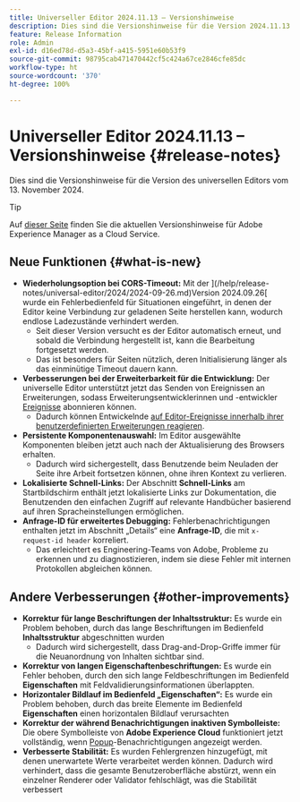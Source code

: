 ```yaml
---
title: Universeller Editor 2024.11.13 – Versionshinweise
description: Dies sind die Versionshinweise für die Version 2024.11.13 des universellen Editors.
feature: Release Information
role: Admin
exl-id: d16ed78d-d5a3-45bf-a415-5951e60b53f9
source-git-commit: 98795cab471470442cf5c424a67ce2846cfe85dc
workflow-type: ht
source-wordcount: '370'
ht-degree: 100%

---
```



# Universeller Editor 2024.11.13 – Versionshinweise {#release-notes}

Dies sind die Versionshinweise für die Version des universellen Editors vom 13. November 2024.

>[!TIP]
>
>Auf [dieser Seite](/help/release-notes/release-notes-cloud/release-notes-current.md) finden Sie die aktuellen Versionshinweise für Adobe Experience Manager as a Cloud Service.

## Neue Funktionen {#what-is-new}

* **Wiederholungsoption bei CORS-Timeout:** Mit der ](/help/release-notes/universal-editor/2024/2024-09-26.md)Version 2024.09.26[ wurde ein Fehlerbedienfeld für Situationen eingeführt, in denen der Editor keine Verbindung zur geladenen Seite herstellen kann, wodurch endlose Ladezustände verhindert werden.
   * Seit dieser Version versucht es der Editor automatisch erneut, und sobald die Verbindung hergestellt ist, kann die Bearbeitung fortgesetzt werden.
   * Das ist besonders für Seiten nützlich, deren Initialisierung länger als das einminütige Timeout dauern kann.
* **Verbesserungen bei der Erweiterbarkeit für die Entwicklung:** Der universelle Editor unterstützt jetzt das Senden von Ereignissen an Erweiterungen, sodass Erweiterungsentwicklerinnen und -entwickler [Ereignisse](/help/implementing/universal-editor/events.md) abonnieren können.
   * Dadurch können Entwickelnde [auf Editor-Ereignisse innerhalb ihrer benutzerdefinierten Erweiterungen reagieren](/help/implementing/universal-editor/customizing.md#extending).
* **Persistente Komponentenauswahl:** Im Editor ausgewählte Komponenten bleiben jetzt auch nach der Aktualisierung des Browsers erhalten.
   * Dadurch wird sichergestellt, dass Benutzende beim Neuladen der Seite ihre Arbeit fortsetzen können, ohne ihren Kontext zu verlieren.
* **Lokalisierte Schnell-Links:** Der Abschnitt **Schnell-Links** am Startbildschirm enthält jetzt lokalisierte Links zur Dokumentation, die Benutzenden den einfachen Zugriff auf relevante Handbücher basierend auf ihren Spracheinstellungen ermöglichen.
* **Anfrage-ID für erweitertes Debugging:** Fehlerbenachrichtigungen enthalten jetzt im Abschnitt „Details“ eine **Anfrage-ID**, die mit `x-request-id header` korreliert.
   * Das erleichtert es Engineering-Teams von Adobe, Probleme zu erkennen und zu diagnostizieren, indem sie diese Fehler mit internen Protokollen abgleichen können.

## Andere Verbesserungen {#other-improvements}

* **Korrektur für lange Beschriftungen der Inhaltsstruktur:** Es wurde ein Problem behoben, durch das lange Beschriftungen im Bedienfeld **Inhaltsstruktur** abgeschnitten wurden
   * Dadurch wird sichergestellt, dass Drag-and-Drop-Griffe immer für die Neuanordnung von Inhalten sichtbar sind.
* **Korrektur von langen Eigenschaftenbeschriftungen:** Es wurde ein Fehler behoben, durch den sich lange Feldbeschriftungen im Bedienfeld **Eigenschaften** mit Feldvalidierungsinformationen überlappten.
* **Horizontaler Bildlauf im Bedienfeld „Eigenschaften“:** Es wurde ein Problem behoben, durch das breite Elemente im Bedienfeld **Eigenschaften** einen horizontalen Bildlauf verursachten
* **Korrektur der während Benachrichtigungen inaktiven Symbolleiste:** Die obere Symbolleiste von **Adobe Experience Cloud** funktioniert jetzt vollständig, wenn [Popup](https://spectrum.adobe.com/page/toast/)-Benachrichtigungen angezeigt werden.
* **Verbesserte Stabilität:** Es wurden Fehlergrenzen hinzugefügt, mit denen unerwartete Werte verarbeitet werden können. Dadurch wird verhindert, dass die gesamte Benutzeroberfläche abstürzt, wenn ein einzelner Renderer oder Validator fehlschlägt, was die Stabilität verbessert
